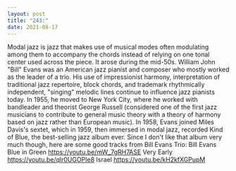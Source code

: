 ```yaml
---
layout: post
title: "243:"
date: 2021-08-17
---
```


Modal jazz is jazz that makes use of musical modes often modulating among them to accompany the chords instead of relying on one tonal center used across the piece. It arose during the mid-50s. William John "Bill" Evans was an American jazz pianist and composer who mostly worked as the leader of a trio. His use of impressionist harmony, interpretation of traditional jazz repertoire, block chords, and trademark rhythmically independent, "singing" melodic lines continue to influence jazz pianists today. In 1955, he moved to New York City, where he worked with bandleader and theorist George Russell (considered one of the first jazz musicians to contribute to general music theory with a theory of harmony based on jazz rather than European music). In 1958, Evans joined Miles Davis's sextet, which in 1959, then immersed in modal jazz, recorded Kind of Blue, the best-selling jazz album ever. Since I don't like that album very much though, here are some good tracks from Bill Evans Trio:
 Bill Evans Blue in Green
https://youtu.be/mW_7gRH7ASE
 Very Early
https://youtu.be/qlr0UGOPIe8
 Israel
https://youtu.be/kH2kfXGPupM

